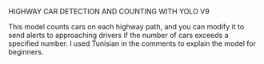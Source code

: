 HIGHWAY CAR DETECTION AND COUNTING WITH YOLO V9

This model counts cars on each highway path, and you can modify it to send alerts to approaching drivers if the number of cars exceeds a specified number.
 I used Tunisian in the comments to explain the model for beginners. 
